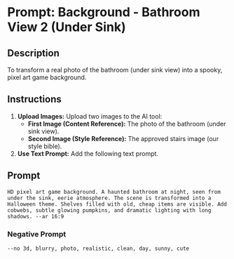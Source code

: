 # Prompt: Background - Bathroom View 2 (Under Sink)

## Description
To transform a real photo of the bathroom (under sink view) into a spooky, pixel art game background.

## Instructions

1.  **Upload Images:** Upload two images to the AI tool:
    *   **First Image (Content Reference):** The photo of the bathroom (under sink view).
    *   **Second Image (Style Reference):** The approved stairs image (our style bible).
2.  **Use Text Prompt:** Add the following text prompt.

## Prompt

```
HD pixel art game background. A haunted bathroom at night, seen from under the sink, eerie atmosphere. The scene is transformed into a Halloween theme. Shelves filled with old, cheap items are visible. Add cobwebs, subtle glowing pumpkins, and dramatic lighting with long shadows. --ar 16:9
```

### Negative Prompt

```
--no 3d, blurry, photo, realistic, clean, day, sunny, cute
```
